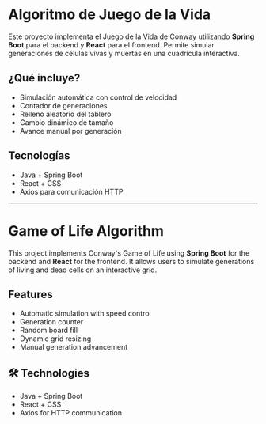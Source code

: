 # Algoritmo de Juego de la Vida

Este proyecto implementa el Juego de la Vida de Conway utilizando **Spring Boot** para el backend y **React** para el frontend. Permite simular generaciones de células vivas y muertas en una cuadrícula interactiva.

## ¿Qué incluye?

- Simulación automática con control de velocidad
- Contador de generaciones
- Relleno aleatorio del tablero
- Cambio dinámico de tamaño
- Avance manual por generación

## Tecnologías

- Java + Spring Boot
- React + CSS
- Axios para comunicación HTTP

---

# Game of Life Algorithm

This project implements Conway's Game of Life using **Spring Boot** for the backend and **React** for the frontend. It allows users to simulate generations of living and dead cells on an interactive grid.

## Features

- Automatic simulation with speed control
- Generation counter
- Random board fill
- Dynamic grid resizing
- Manual generation advancement

## 🛠 Technologies

- Java + Spring Boot
- React + CSS
- Axios for HTTP communication
